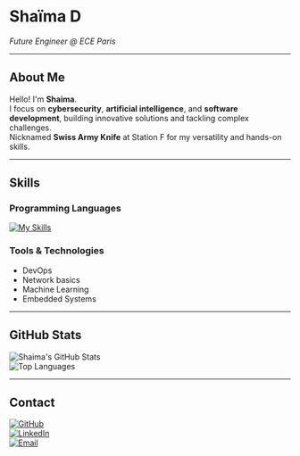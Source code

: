 # Shaïma D

*Future Engineer @ ECE Paris*

---

## About Me
Hello! I'm **Shaima**.  
I focus on **cybersecurity**, **artificial intelligence**, and **software development**, building innovative solutions and tackling complex challenges.  
Nicknamed **Swiss Army Knife** at Station F for my versatility and hands-on skills.

---

## Skills

### Programming Languages
[![My Skills](https://skillicons.dev/icons?i=java,python,cpp,c,js,react,html,css,php,matlab,md,linux,vim,git)](https://skillicons.dev)

### Tools & Technologies

- DevOps
- Network basics
- Machine Learning  
- Embedded Systems

---

## GitHub Stats
![Shaima's GitHub Stats](https://github-readme-stats.vercel.app/api?username=shm0m&show_icons=true&theme=radical&count_private=true)  
![Top Languages](https://github-readme-stats.vercel.app/api/top-langs/?username=shm0m&layout=compact&theme=radical)

---

## Contact
[![GitHub](https://img.shields.io/badge/GitHub-%2312100E.svg?&style=flat-square&logo=github&logoColor=white)](https://github.com/shm0m)  
[![LinkedIn](https://img.shields.io/badge/LinkedIn-%230077B5.svg?&style=flat-square&logo=linkedin&logoColor=white)](https://linkedin.com/in/your-profile)  
[![Email](https://img.shields.io/badge/Email-D14836?style=flat-square&logo=gmail&logoColor=white)](mailto:shaimaderouich18@gmail.com)
